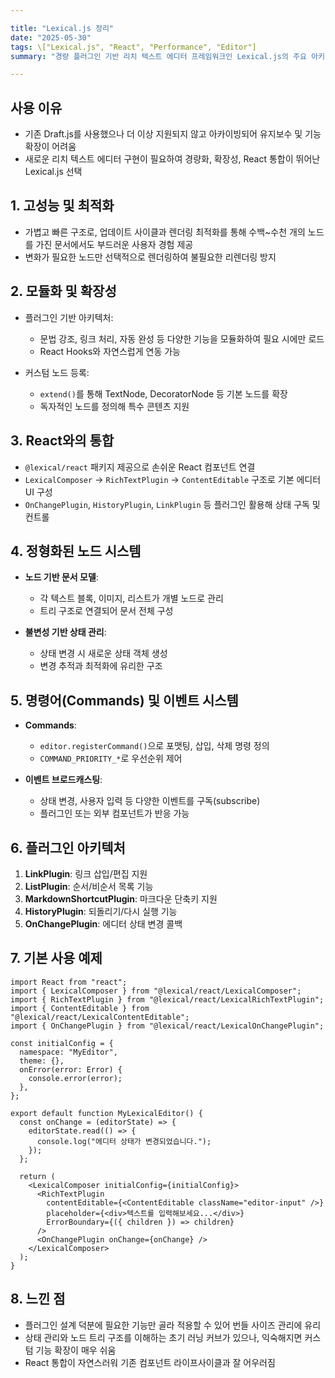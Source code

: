 ```yaml
---

title: "Lexical.js 정리"
date: "2025-05-30"
tags: \["Lexical.js", "React", "Performance", "Editor"]
summary: "경량 플러그인 기반 리치 텍스트 에디터 프레임워크인 Lexical.js의 주요 아키텍처와 개념을 정리합니다."

---
```


## 사용 이유

- 기존 Draft.js를 사용했으나 더 이상 지원되지 않고 아카이빙되어 유지보수 및 기능 확장이 어려움
- 새로운 리치 텍스트 에디터 구현이 필요하여 경량화, 확장성, React 통합이 뛰어난 Lexical.js 선택

## 1. 고성능 및 최적화

- 가볍고 빠른 구조로, 업데이트 사이클과 렌더링 최적화를 통해 수백\~수천 개의 노드를 가진 문서에서도 부드러운 사용자 경험 제공
- 변화가 필요한 노드만 선택적으로 렌더링하여 불필요한 리렌더링 방지

## 2. 모듈화 및 확장성

- 플러그인 기반 아키텍처:

  - 문법 강조, 링크 처리, 자동 완성 등 다양한 기능을 모듈화하여 필요 시에만 로드
  - React Hooks와 자연스럽게 연동 가능

- 커스텀 노드 등록:

  - `extend()`를 통해 TextNode, DecoratorNode 등 기본 노드를 확장
  - 독자적인 노드를 정의해 특수 콘텐츠 지원

## 3. React와의 통합

- `@lexical/react` 패키지 제공으로 손쉬운 React 컴포넌트 연결
- `LexicalComposer` → `RichTextPlugin` → `ContentEditable` 구조로 기본 에디터 UI 구성
- `OnChangePlugin`, `HistoryPlugin`, `LinkPlugin` 등 플러그인 활용해 상태 구독 및 컨트롤

## 4. 정형화된 노드 시스템

- **노드 기반 문서 모델**:

  - 각 텍스트 블록, 이미지, 리스트가 개별 노드로 관리
  - 트리 구조로 연결되어 문서 전체 구성

- **불변성 기반 상태 관리**:

  - 상태 변경 시 새로운 상태 객체 생성
  - 변경 추적과 최적화에 유리한 구조

## 5. 명령어(Commands) 및 이벤트 시스템

- **Commands**:

  - `editor.registerCommand()`으로 포맷팅, 삽입, 삭제 명령 정의
  - `COMMAND_PRIORITY_*`로 우선순위 제어

- **이벤트 브로드캐스팅**:

  - 상태 변경, 사용자 입력 등 다양한 이벤트를 구독(subscribe)
  - 플러그인 또는 외부 컴포넌트가 반응 가능

## 6. 플러그인 아키텍처

1. **LinkPlugin**: 링크 삽입/편집 지원
2. **ListPlugin**: 순서/비순서 목록 기능
3. **MarkdownShortcutPlugin**: 마크다운 단축키 지원
4. **HistoryPlugin**: 되돌리기/다시 실행 기능
5. **OnChangePlugin**: 에디터 상태 변경 콜백

## 7. 기본 사용 예제

```tsx
import React from "react";
import { LexicalComposer } from "@lexical/react/LexicalComposer";
import { RichTextPlugin } from "@lexical/react/LexicalRichTextPlugin";
import { ContentEditable } from "@lexical/react/LexicalContentEditable";
import { OnChangePlugin } from "@lexical/react/LexicalOnChangePlugin";

const initialConfig = {
  namespace: "MyEditor",
  theme: {},
  onError(error: Error) {
    console.error(error);
  },
};

export default function MyLexicalEditor() {
  const onChange = (editorState) => {
    editorState.read(() => {
      console.log("에디터 상태가 변경되었습니다.");
    });
  };

  return (
    <LexicalComposer initialConfig={initialConfig}>
      <RichTextPlugin
        contentEditable={<ContentEditable className="editor-input" />}
        placeholder={<div>텍스트를 입력해보세요...</div>}
        ErrorBoundary={({ children }) => children}
      />
      <OnChangePlugin onChange={onChange} />
    </LexicalComposer>
  );
}
```

## 8. 느낀 점

- 플러그인 설계 덕분에 필요한 기능만 골라 적용할 수 있어 번들 사이즈 관리에 유리
- 상태 관리와 노드 트리 구조를 이해하는 초기 러닝 커브가 있으나, 익숙해지면 커스텀 기능 확장이 매우 쉬움
- React 통합이 자연스러워 기존 컴포넌트 라이프사이클과 잘 어우러짐

